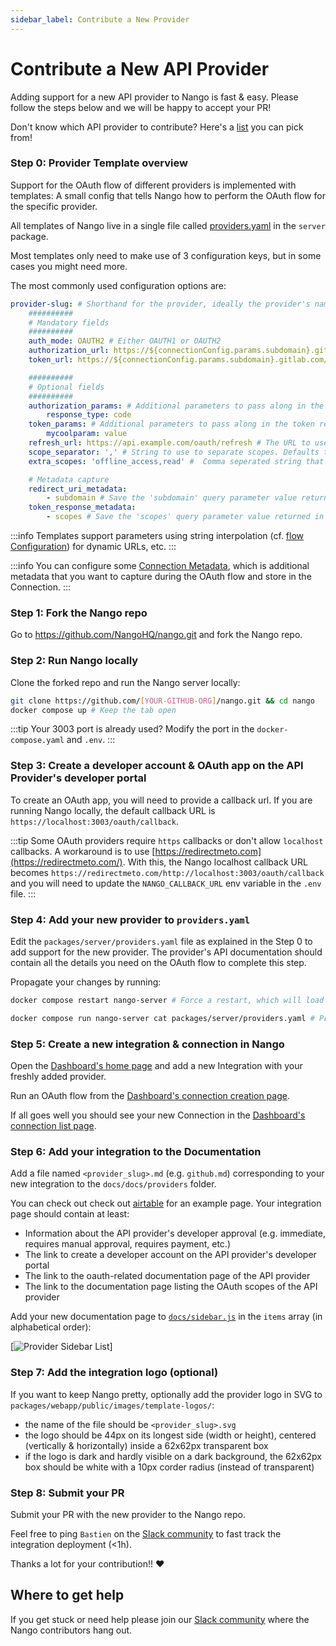 ```yaml
---
sidebar_label: Contribute a New Provider
---
```


# Contribute a New API Provider

Adding support for a new API provider to Nango is fast & easy. Please follow the steps below and we will be happy to accept your PR!

Don't know which API provider to contribute? Here's a [list](https://github.com/orgs/NangoHQ/projects/2) you can pick from!

### Step 0: Provider Template overview

Support for the OAuth flow of different providers is implemented with templates: A small config that tells Nango how to perform the OAuth flow for the specific provider.

All templates of Nango live in a single file called [providers.yaml](https://nango.dev/oauth-providers) in the `server` package.

Most templates only need to make use of 3 configuration keys, but in some cases you might need more.

The most commonly used configuration options are:

```yaml
provider-slug: # Shorthand for the provider, ideally the provider's name. Must be unique. Kebab case.
    ##########
    # Mandatory fields
    ##########
    auth_mode: OAUTH2 # Either OAUTH1 or OAUTH2
    authorization_url: https://${connectionConfig.params.subdomain}.gitlab.com/oauth/authorize # The URL of the authorization page for the OAuth service (supports string interpolation)
    token_url: https://${connectionConfig.params.subdomain}.gitlab.com/oauth/token # The URL for the token request (supports string interpolation)

    ##########
    # Optional fields
    ##########
    authorization_params: # Additional parameters to pass along in the authorization step
        response_type: code
    token_params: # Additional parameters to pass along in the token request
        mycoolparam: value
    refresh_url: https://api.example.com/oauth/refresh # The URL to use for refreshing the access token (only if different from token_url)
    scope_separator: ',' # String to use to separate scopes. Defaults to ' ' (1 space) if not provided
    extra_scopes: 'offline_access,read' #  Comma seperated string that will update the  connection scope 

    # Metadata capture
    redirect_uri_metadata:
        - subdomain # Save the 'subdomain' query parameter value returned in the Redirect URI (Connection Metadata)
    token_response_metadata:
        - scopes # Save the 'scopes' query parameter value returned in the token response (Connection Metadata)
```

:::info
Templates support parameters using string interpolation (cf. [flow Configuration](./reference/frontend-sdk.md#connection-config)) for dynamic URLs, etc.
:::

:::info
You can configure some [Connection Metadata](./reference/core-concepts.md#metadata), which is additional metadata that you want to capture during the OAuth flow and store in the Connection.
:::

### Step 1: Fork the Nango repo

Go to https://github.com/NangoHQ/nango.git and fork the Nango repo.

### Step 2: Run Nango locally

Clone the forked repo and run the Nango server locally:

```bash
git clone https://github.com/[YOUR-GITHUB-ORG]/nango.git && cd nango
docker compose up # Keep the tab open
```

:::tip
Your 3003 port is already used? Modify the port in the `docker-compose.yaml` and `.env`.
:::

### Step 3: Create a developer account & OAuth app on the API Provider's developer portal

To create an OAuth app, you will need to provide a callback url. If you are running Nango locally, the default callback URL is `https://localhost:3003/oauth/callback`.

:::tip
Some OAuth providers require `https` callbacks or don't allow `localhost` callbacks. A workaround is to use [https://redirectmeto.com](https://redirectmeto.com/). With this, the Nango localhost callback URL becomes `https://redirectmeto.com/http://localhost:3003/oauth/callback` and you will need to update the `NANGO_CALLBACK_URL` env variable in the `.env` file.
:::

### Step 4: Add your new provider to `providers.yaml`

Edit the `packages/server/providers.yaml` file as explained in the Step 0 to add support for the new provider. The provider's API documentation should contain all the details you need on the OAuth flow to complete this step.

Propagate your changes by running:

```bash
docker compose restart nango-server # Force a restart, which will load in the yaml again
```

```bash
docker compose run nango-server cat packages/server/providers.yaml # Print the contents of the providers file from inside the container
```

### Step 5: Create a new integration & connection in Nango

Open the [Dashboard's home page](http://localhost:3003) and add a new Integration with your freshly added provider.

Run an OAuth flow from the [Dashboard's connection creation page](http://localhost:3003/connection/create).

If all goes well you should see your new Connection in the [Dashboard's connection list page](http://localhost:3003/connections).

### Step 6: Add your integration to the Documentation

Add a file named `<provider_slug>.md` (e.g. `github.md`) corresponding to your new integration to the `docs/docs/providers` folder.

You can check out check out [airtable](./providers/airtable.md) for an example page. Your integration page should contain at least:

-   Information about the API provider's developer approval (e.g. immediate, requires manual approval, requires payment, etc.)
-   The link to create a developer account on the API provider's developer portal
-   The link to the oauth-related documentation page of the API provider
-   The link to the documentation page listing the OAuth scopes of the API provider

Add your new documentation page to [`docs/sidebar.js`](https://github.com/NangoHQ/nango/blob/master/docs/sidebars.js) in the `items` array (in alphabetical order):

[![Provider Sidebar List](/img/provider-sidebar.png)]

### Step 7: Add the integration logo (optional)

If you want to keep Nango pretty, optionally add the provider logo in SVG to `packages/webapp/public/images/template-logos/`:

-   the name of the file should be `<provider_slug>.svg`
-   the logo should be 44px on its longest side (width or height), centered (vertically & horizontally) inside a 62x62px transparent box
-   if the logo is dark and hardly visible on a dark background, the 62x62px box should be white with a 10px corder radius (instead of transparent)

### Step 8: Submit your PR

Submit your PR with the new provider to the Nango repo.

Feel free to ping `Bastien` on the [Slack community](https://nango.dev/slack) to fast track the integration deployment (<1h).

Thanks a lot for your contribution!! ❤️

## Where to get help

If you get stuck or need help please join our [Slack community](https://nango.dev/slack) where the Nango contributors hang out.

